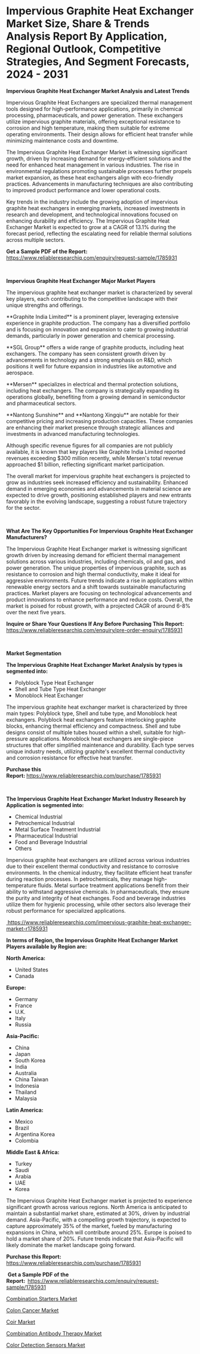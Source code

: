 <p><h1>Impervious Graphite Heat Exchanger Market Size, Share & Trends Analysis Report By Application, Regional Outlook, Competitive Strategies, And Segment Forecasts, 2024 - 2031</h1></p><p><strong>Impervious Graphite Heat Exchanger Market Analysis and Latest Trends</strong></p>
<p><p>Impervious Graphite Heat Exchangers are specialized thermal management tools designed for high-performance applications, primarily in chemical processing, pharmaceuticals, and power generation. These exchangers utilize impervious graphite materials, offering exceptional resistance to corrosion and high temperature, making them suitable for extreme operating environments. Their design allows for efficient heat transfer while minimizing maintenance costs and downtime.</p><p>The Impervious Graphite Heat Exchanger Market is witnessing significant growth, driven by increasing demand for energy-efficient solutions and the need for enhanced heat management in various industries. The rise in environmental regulations promoting sustainable processes further propels market expansion, as these heat exchangers align with eco-friendly practices. Advancements in manufacturing techniques are also contributing to improved product performance and lower operational costs.</p><p>Key trends in the industry include the growing adoption of impervious graphite heat exchangers in emerging markets, increased investments in research and development, and technological innovations focused on enhancing durability and efficiency. The Impervious Graphite Heat Exchanger Market is expected to grow at a CAGR of 13.1% during the forecast period, reflecting the escalating need for reliable thermal solutions across multiple sectors.</p></p>
<p><strong>Get a Sample PDF of the Report:&nbsp;</strong> <a href="https://www.reliableresearchiq.com/enquiry/request-sample/1785931?utm_campaign=100&utm_medium=2&utm_source=Github&utm_content=ia&utm_term=19122024&utm_id=impervious-graphite-heat-exchanger">https://www.reliableresearchiq.com/enquiry/request-sample/1785931</a></p>
<p>&nbsp;</p>
<p><strong>Impervious Graphite Heat Exchanger Major Market Players</strong></p>
<p><p>The impervious graphite heat exchanger market is characterized by several key players, each contributing to the competitive landscape with their unique strengths and offerings. </p><p>**Graphite India Limited** is a prominent player, leveraging extensive experience in graphite production. The company has a diversified portfolio and is focusing on innovation and expansion to cater to growing industrial demands, particularly in power generation and chemical processing.</p><p>**SGL Group** offers a wide range of graphite products, including heat exchangers. The company has seen consistent growth driven by advancements in technology and a strong emphasis on R&D, which positions it well for future expansion in industries like automotive and aerospace.</p><p>**Mersen** specializes in electrical and thermal protection solutions, including heat exchangers. The company is strategically expanding its operations globally, benefiting from a growing demand in semiconductor and pharmaceutical sectors.</p><p>**Nantong Sunshine** and **Nantong Xingqiu** are notable for their competitive pricing and increasing production capacities. These companies are enhancing their market presence through strategic alliances and investments in advanced manufacturing technologies.</p><p>Although specific revenue figures for all companies are not publicly available, it is known that key players like Graphite India Limited reported revenues exceeding $300 million recently, while Mersen's total revenue approached $1 billion, reflecting significant market participation.</p><p>The overall market for impervious graphite heat exchangers is projected to grow as industries seek increased efficiency and sustainability. Enhanced demand in emerging economies and advancements in material science are expected to drive growth, positioning established players and new entrants favorably in the evolving landscape, suggesting a robust future trajectory for the sector.</p></p>
<p>&nbsp;</p>
<p><strong>What Are The Key Opportunities For Impervious Graphite Heat Exchanger Manufacturers?</strong></p>
<p><p>The Impervious Graphite Heat Exchanger market is witnessing significant growth driven by increasing demand for efficient thermal management solutions across various industries, including chemicals, oil and gas, and power generation. The unique properties of impervious graphite, such as resistance to corrosion and high thermal conductivity, make it ideal for aggressive environments. Future trends indicate a rise in applications within renewable energy sectors and a shift towards sustainable manufacturing practices. Market players are focusing on technological advancements and product innovations to enhance performance and reduce costs. Overall, the market is poised for robust growth, with a projected CAGR of around 6-8% over the next five years.</p></p>
<p><strong>Inquire or Share Your Questions If Any Before Purchasing This Report:</strong> <a href="https://www.reliableresearchiq.com/enquiry/pre-order-enquiry/1785931?utm_campaign=100&utm_medium=2&utm_source=Github&utm_content=ia&utm_term=19122024&utm_id=impervious-graphite-heat-exchanger">https://www.reliableresearchiq.com/enquiry/pre-order-enquiry/1785931</a></p>
<p>&nbsp;</p>
<p><strong>Market Segmentation</strong></p>
<p><strong>The Impervious Graphite Heat Exchanger Market Analysis by types is segmented into:</strong></p>
<p><ul><li>Polyblock Type Heat Exchanger</li><li>Shell and Tube Type Heat Exchanger</li><li>Monoblock Heat Exchanger</li></ul></p>
<p><p>The impervious graphite heat exchanger market is characterized by three main types: Polyblock type, Shell and tube type, and Monoblock heat exchangers. Polyblock heat exchangers feature interlocking graphite blocks, enhancing thermal efficiency and compactness. Shell and tube designs consist of multiple tubes housed within a shell, suitable for high-pressure applications. Monoblock heat exchangers are single-piece structures that offer simplified maintenance and durability. Each type serves unique industry needs, utilizing graphite's excellent thermal conductivity and corrosion resistance for effective heat transfer.</p></p>
<p><strong>Purchase this Report:&nbsp;</strong><a href="https://www.reliableresearchiq.com/purchase/1785931?utm_campaign=100&utm_medium=2&utm_source=Github&utm_content=ia&utm_term=19122024&utm_id=impervious-graphite-heat-exchanger">https://www.reliableresearchiq.com/purchase/1785931</a></p>
<p>&nbsp;</p>
<p><strong>The Impervious Graphite Heat Exchanger Market Industry Research by Application is segmented into:</strong></p>
<p><ul><li>Chemical Industrial</li><li>Petrochemical Industrial</li><li>Metal Surface Treatment Industrial</li><li>Pharmaceutical Industrial</li><li>Food and Beverage Industrial</li><li>Others</li></ul></p>
<p><p>Impervious graphite heat exchangers are utilized across various industries due to their excellent thermal conductivity and resistance to corrosive environments. In the chemical industry, they facilitate efficient heat transfer during reaction processes. In petrochemicals, they manage high-temperature fluids. Metal surface treatment applications benefit from their ability to withstand aggressive chemicals. In pharmaceuticals, they ensure the purity and integrity of heat exchanges. Food and beverage industries utilize them for hygienic processing, while other sectors also leverage their robust performance for specialized applications.</p></p>
<p><a href="https://www.reliableresearchiq.com/impervious-graphite-heat-exchanger-market-r1785931?utm_campaign=100&utm_medium=2&utm_source=Github&utm_content=ia&utm_term=19122024&utm_id=impervious-graphite-heat-exchanger">&nbsp;https://www.reliableresearchiq.com/impervious-graphite-heat-exchanger-market-r1785931</a></p>
<p><strong>In terms of Region, the Impervious Graphite Heat Exchanger Market Players available by Region are:</strong></p>
<p>
    <p> <strong> North America: </strong>
        <ul>
            <li>United States</li>
            <li>Canada</li>
        </ul>
        </p> 
    <p> <strong> Europe: </strong>
        <ul>
            <li>Germany</li>
            <li>France</li>
            <li>U.K.</li>
            <li>Italy</li>
            <li>Russia</li>
        </ul>
        </p> 
    <p> <strong> Asia-Pacific: </strong>
        <ul>
            <li>China</li>
            <li>Japan</li>
            <li>South Korea</li>
            <li>India</li>
            <li>Australia</li>
            <li>China Taiwan</li>
            <li>Indonesia</li>
            <li>Thailand</li>
            <li>Malaysia</li>
        </ul>
        </p> 
    <p> <strong> Latin America: </strong>
        <ul>
            <li>Mexico</li>
            <li>Brazil</li>
            <li>Argentina Korea</li>
            <li>Colombia</li>
        </ul>
        </p> 
    <p> <strong> Middle East & Africa: </strong>
        <ul>
            <li>Turkey</li>
            <li>Saudi</li>
            <li>Arabia</li>
            <li>UAE</li>
            <li>Korea</li>
        </ul>
    </p>
    </p>
<p><p>The Impervious Graphite Heat Exchanger market is projected to experience significant growth across various regions. North America is anticipated to maintain a substantial market share, estimated at 30%, driven by industrial demand. Asia-Pacific, with a compelling growth trajectory, is expected to capture approximately 35% of the market, fueled by manufacturing expansions in China, which will contribute around 25%. Europe is poised to hold a market share of 20%. Future trends indicate that Asia-Pacific will likely dominate the market landscape going forward.</p></p>
<p><strong>Purchase this Report: </strong><a href="https://www.reliableresearchiq.com/purchase/1785931?utm_campaign=100&utm_medium=2&utm_source=Github&utm_content=ia&utm_term=19122024&utm_id=impervious-graphite-heat-exchanger">https://www.reliableresearchiq.com/purchase/1785931</a></p>
<p>&nbsp;<strong>Get a Sample PDF of the Report:&nbsp;&nbsp;</strong><a href="https://www.reliableresearchiq.com/enquiry/request-sample/1785931?utm_campaign=100&utm_medium=2&utm_source=Github&utm_content=ia&utm_term=19122024&utm_id=impervious-graphite-heat-exchanger">https://www.reliableresearchiq.com/enquiry/request-sample/1785931</a></p>
<p><strong></strong></p>
<p><p><a href="https://www.linkedin.com/pulse/detailed-combination-starters-market-report-analysis-from-cukrf?utm_campaign=100&utm_medium=2&utm_source=Github&utm_content=ia&utm_term=19122024&utm_id=impervious-graphite-heat-exchanger">Combination Starters Market</a></p><p><a href="https://www.linkedin.com/pulse/analyzing-colon-cancer-market-2024-2031-comprehensive-report-rvgnf?utm_campaign=100&utm_medium=2&utm_source=Github&utm_content=ia&utm_term=19122024&utm_id=impervious-graphite-heat-exchanger">Colon Cancer Market</a></p><p><a href="https://www.linkedin.com/pulse/emerging-technologies-re-researchive-xsyze?utm_campaign=100&utm_medium=2&utm_source=Github&utm_content=ia&utm_term=19122024&utm_id=impervious-graphite-heat-exchanger">Coir Market</a></p><p><a href="https://www.linkedin.com/pulse/combination-antibody-therapy-market-share-revenue-analysis-segment-lvpnf?utm_campaign=100&utm_medium=2&utm_source=Github&utm_content=ia&utm_term=19122024&utm_id=impervious-graphite-heat-exchanger">Combination Antibody Therapy Market</a></p><p><a href="https://www.linkedin.com/pulse/c-glance-reports-anmec?utm_campaign=100&utm_medium=2&utm_source=Github&utm_content=ia&utm_term=19122024&utm_id=impervious-graphite-heat-exchanger">Color Detection Sensors Market</a></p></p>
